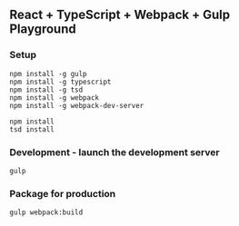 ## React + TypeScript + Webpack + Gulp Playground

### Setup

    npm install -g gulp
    npm install -g typescript
    npm install -g tsd
    npm install -g webpack
    npm install -g webpack-dev-server

    npm install
    tsd install

### Development - launch the development server

    gulp

### Package for production

    gulp webpack:build


